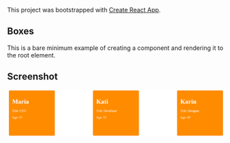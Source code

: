 This project was bootstrapped with [Create React App](https://github.com/facebook/create-react-app).

## Boxes

This is a bare minimum example of creating a component and rendering it to the root element.

## Screenshot

![Task1 screenshot](./Task1.png?raw=true)
